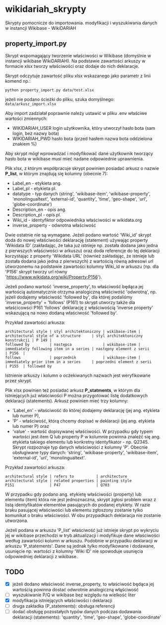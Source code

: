 # wikidariah_skrypty
Skrypty pomocnicze do importowania. modyfikacji i wyszukiwania danych w instancji Wikibase - WikiDARIAH 

## property_import.py

Skrypt wspomagający tworzenie właściwości w Wikibase (domyślnie w instancji wikibase WikiDARIAH). Na podstawie zawartości arkuszy w formacie xlsx tworzy właściwości oraz dodaje do nich deklaracje. 

Skrypt odczytuje zawartość pliku xlsx wskazanego jako parametr z linii komend np.:
```
python property_import.py data/test.xlsx
```
jeżeli nie podano ścieżki do pliku, szuka domyślnego: `data/arkusz_import.xlsx`

Aby import zadziałał poprawnie należy ustawić w pliku .env właściwe wartości zmiennych:
 - WIKIDARIAH_USER login użytkownika, który utworzył hasło bota (sam login, bez nazwy bota)
 - WIKIDARIAH_PWD hasło bota (przed hasłem nazwa bota oddzielona znakiem %)

Aby skrypt mógł wprowadzać i modyfikować dane użytkownik tworzący hasło bota w wikibase musi mieć nadane odpowiednie uprawnienia.

Plik xlsx, z którym współpracuje skrypt powinien posiadać arkusz o nazwie **P_list**, w którym 
znajdują się kolumny (obecnie 7):

- Label_en - etykieta ang.
- Label_pl - etykieta pl.
- datatype - typ danych (string', 'wikibase-item', 'wikibase-property', 'monolingualtext', 'external-id', 'quantity', 'time', 'geo-shape', 'url', 'globe-coordinate')
- Description_en - opis ang.
- Description_pl - opis pl.
- Wiki_id - identyfiktor odpowiednika właściwości w wikidata.org
- inverse_property - odwrotna właściwość

Dwie ostatnie nie są wymagane. Jeżeli podano wartość 'Wiki_id' skrypt doda do nowej właściwości deklarację (statement) używając property 'Wikidata ID' (zakładając, że taka już istnieje np. została dodana jako jedna z pierwszych właściwości w arkuszu) oraz doda referencje do tej deklaracji korzystając z property 'Wikidata URL' (również zakładając, że istnieje lub została dodana jako jedna z pierwszych) z wartością równą adresowi url utworzonemu na podstawie zawartości kolumny Wiki_id w arkuszu (np. dla 'P156' skrypt tworzy url równy 'https://www.wikidata.org/wiki/Property:P156'). 

Jeżeli podano wartość 'inverse_property', to właściwość będąca jej wartością automatycznie otrzyma  analogiczną właściwość 'odwrotną', np. jeżeli dodajemy właściwość 'followed by', dla której podaliśmy 'inverse_property' = 'follows' (P161) to skrypt utworzy także dla właścicowści P161 'follows' deklarację z właściwością 'inverse property' wskazującą na nowo dodaną właściwość 'followed by'.

Przykład zawartości arkusza:
```
architectural style | styl architektoniczny | wikibase-item | architectural style of a structure     | styl architektoniczny konstrukcji | P 149 | 
followed by         | następca              | wikibase-item | immediately following item in a series | następny element z serii     | P156  | 
follows             | poprzednik            | wikibase-item | immediately prior item in a series     | poprzedni element z serii    | P155  | followed by
```

Istnienie arkuszy i kolumn o oczekiwanych nazwach jest weryfikowane przez skrypt.

Plik xlsx powinien też posiadać arkusz **P_statments**, w którym dla istniejących już właściwości P można przygotować listę dodatkowych deklaracji (statements).
Arkusz powinien mieć trzy kolumny: 
- 'Label_en' - właściwość do której dodajemy deklarację (jej ang. etykieta lub numer P), 
- 'P' - właściwość, którą chcemy dopisać w deklaracji (jej ang. etykieta lub numer P) oraz 
- 'value' - wartość dopisywanej właściwości. W przypadku gdy typem wartości jest item Q lub property P w kolumnie powinna znaleźć się ang. etykieta takiego elementu lub konkretny identyfikator - np. Q2345. Skrypt rozpoznaje typ danych właściwości z kolumny 'P'. Obecnie obsługiwane typy danych: 'string', 'wikibase-property', 'wikibase-item', 'external-id', 'url', 'monolingualtext'.

Przykład zawartości arkusza:
```
architectural style | refers to          | architecture
architectural style | related properties | painting style
P151                | P47                | Q703
```

W przypadku gdy podano ang. etykietę właściwości (property) lub elementu (item) która nie jest jednoznaczna, skrypt zgłosi problem wraz z listą identyfikatów elementów pasujących do podanej etykiety. W razie braku pasującej właściwości lub elementu zgłoszony zostanie tylko komunikat o braku właściwości. W obu przypadkach deklaracja nie zostanie utworzona. 

Jeżeli podana w arkuszu 'P_list' właściwość już istnieje skrypt po wykryciu jej w wikibase
przechodzi w tryb aktualizacji i modyfikuje dane właściwości według zawartości kolumn w arkuszu.
Podobnie w przypadku deklaracji w arkuszu 'P_statements'. Dane są jednak tylko modyfikowane i dodawane, usunięcie np. wartości z kolumny 'Wiki ID' nie spowoduje usunięcia odpowiedniej deklaracji z wikibase. 

## TODO

- [x]  jeżeli dodano właściwość inverse_property, to właściwość będąca jej wartością powinna dostać odwrotnie analogiczną włąściwość
- [ ]  wyszukiwanie P/Q w wikibase bez względu na wielkość liter
- [x]  modyfikacja istniejących właściwości i deklaracji
- [ ]  druga zakładka (P_statements): obsługa referencji
- [ ]  dodać obsługę pozostałych typów danych podczas dodawania deklaracji (statements): 'quantity', 'time', 'geo-shape', 'globe-coordinate' 